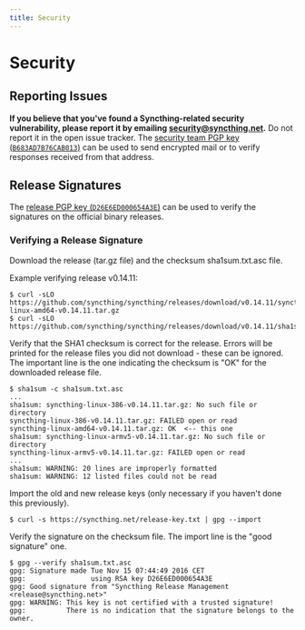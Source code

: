 ```yaml
---
title: Security
---
```


# Security


## Reporting Issues

**If you believe that you've found a Syncthing-related security vulnerability,
please report it by emailing security@syncthing.net.** Do not report it in the
open issue tracker. The [security team PGP key
(`B683AD7B76CAB013`)](/security-key.txt) can be used to send encrypted mail or
to verify responses received from that address.


## Release Signatures

The [release PGP key (`D26E6ED000654A3E`)](/release-key.txt) can be used to
verify the signatures on the official binary releases.


### Verifying a Release Signature

Download the release (tar.gz file) and the checksum sha1sum.txt.asc file.

Example verifying release v0.14.11:

```
$ curl -sLO https://github.com/syncthing/syncthing/releases/download/v0.14.11/syncthing-linux-amd64-v0.14.11.tar.gz
$ curl -sLO https://github.com/syncthing/syncthing/releases/download/v0.14.11/sha1sum.txt.asc
```

Verify that the SHA1 checksum is correct for the release. Errors will be
printed for the release files you did not download - these can be ignored.
The important line is the one indicating the checksum is "OK" for the
downloaded release file.

```
$ sha1sum -c sha1sum.txt.asc
...
sha1sum: syncthing-linux-386-v0.14.11.tar.gz: No such file or directory
syncthing-linux-386-v0.14.11.tar.gz: FAILED open or read
syncthing-linux-amd64-v0.14.11.tar.gz: OK  <-- this one
sha1sum: syncthing-linux-armv5-v0.14.11.tar.gz: No such file or directory
syncthing-linux-armv5-v0.14.11.tar.gz: FAILED open or read
...
sha1sum: WARNING: 20 lines are improperly formatted
sha1sum: WARNING: 12 listed files could not be read
```

Import the old and new release keys (only necessary if you haven't done this previously).

```
$ curl -s https://syncthing.net/release-key.txt | gpg --import
```

Verify the signature on the checksum file. The import line is the "good signature" one.

```
$ gpg --verify sha1sum.txt.asc
gpg: Signature made Tue Nov 15 07:44:49 2016 CET
gpg:                using RSA key D26E6ED000654A3E
gpg: Good signature from "Syncthing Release Management <release@syncthing.net>"
gpg: WARNING: This key is not certified with a trusted signature!
gpg:          There is no indication that the signature belongs to the owner.
```

